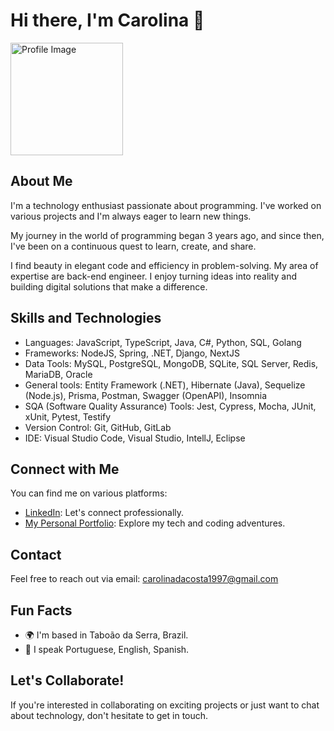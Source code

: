 # Hi there, I'm Carolina 👋

<img src="https://i.picasion.com/pic91/dcf1f8b761cdfb472e271967f0142075.gif" alt="Profile Image" width="180" height="180">

## About Me

I'm a technology enthusiast passionate about programming. I've worked on various projects and I'm always eager to learn new things.

My journey in the world of programming began 3 years ago, and since then, I've been on a continuous quest to learn, create, and share.

I find beauty in elegant code and efficiency in problem-solving. My area of expertise are back-end engineer. I enjoy turning ideas into reality and building digital solutions that make a difference.

## Skills and Technologies

- Languages: JavaScript, TypeScript, Java, C#, Python, SQL, Golang
- Frameworks: NodeJS, Spring, .NET, Django, NextJS
- Data Tools: MySQL, PostgreSQL, MongoDB, SQLite, SQL Server, Redis, MariaDB, Oracle 
- General tools: Entity Framework (.NET), Hibernate (Java), Sequelize (Node.js), Prisma, Postman, Swagger (OpenAPI), Insomnia
- SQA (Software Quality Assurance) Tools: Jest, Cypress, Mocha, JUnit, xUnit, Pytest, Testify
- Version Control: Git, GitHub, GitLab
- IDE: Visual Studio Code, Visual Studio, IntellJ, Eclipse

## Connect with Me

You can find me on various platforms:

- [LinkedIn](https://www.linkedin.com/in/carolinapereiradev): Let's connect professionally.
- [My Personal Portfolio](https://findcarolinacosta.vercel.app): Explore my tech and coding adventures.

## Contact

Feel free to reach out via email: carolinadacosta1997@gmail.com

## Fun Facts

- 🌍 I'm based in Taboão da Serra, Brazil.
- 🚀 I speak Portuguese, English, Spanish.

## Let's Collaborate!

If you're interested in collaborating on exciting projects or just want to chat about technology, don't hesitate to get in touch.
